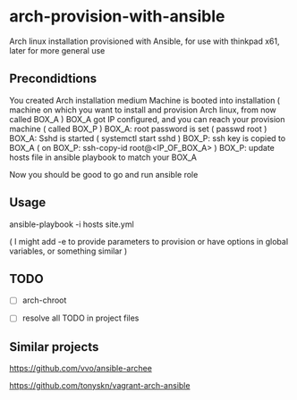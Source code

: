 # arch-provision-with-ansible
Arch linux installation provisioned with Ansible, for use with thinkpad x61, later for more general use

## Precondidtions
You created Arch installation medium
Machine is booted into installation ( machine on which you want to install and provision Arch linux, from now called BOX_A )
BOX_A got IP configured, and you can reach your provision machine ( called BOX_P )
BOX_A: root password is set ( passwd root )
BOX_A: Sshd is started ( systemctl start sshd )
BOX_P: ssh key is copied to BOX_A  ( on BOX_P: ssh-copy-id root@<IP_OF_BOX_A> )
BOX_P: update hosts file in ansible playbook to match your BOX_A

Now you should be good to go and run ansible role

## Usage
ansible-playbook -i hosts site.yml

( I might add -e to provide parameters to provision or have options in global variables, or something similar )

## TODO
- [ ] arch-chroot

- [ ] resolve all TODO in project files

## Similar projects
https://github.com/vvo/ansible-archee

https://github.com/tonyskn/vagrant-arch-ansible
